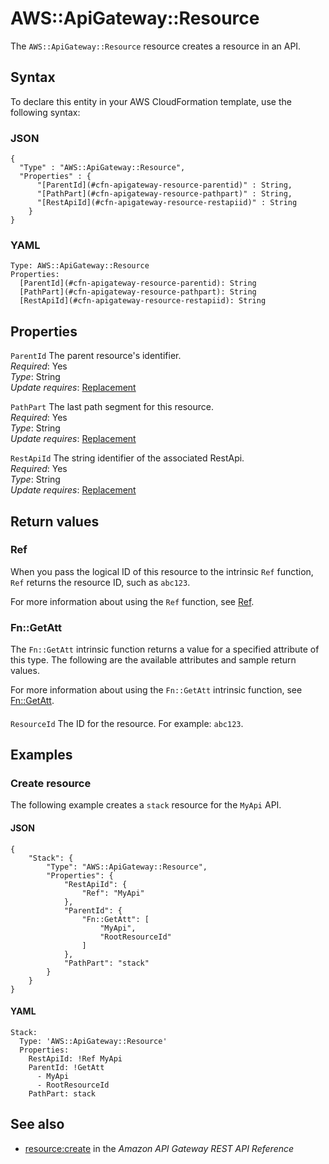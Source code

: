 # AWS::ApiGateway::Resource<a name="aws-resource-apigateway-resource"></a>

The `AWS::ApiGateway::Resource` resource creates a resource in an API\.

## Syntax<a name="aws-resource-apigateway-resource-syntax"></a>

To declare this entity in your AWS CloudFormation template, use the following syntax:

### JSON<a name="aws-resource-apigateway-resource-syntax.json"></a>

```
{
  "Type" : "AWS::ApiGateway::Resource",
  "Properties" : {
      "[ParentId](#cfn-apigateway-resource-parentid)" : String,
      "[PathPart](#cfn-apigateway-resource-pathpart)" : String,
      "[RestApiId](#cfn-apigateway-resource-restapiid)" : String
    }
}
```

### YAML<a name="aws-resource-apigateway-resource-syntax.yaml"></a>

```
Type: AWS::ApiGateway::Resource
Properties:
  [ParentId](#cfn-apigateway-resource-parentid): String
  [PathPart](#cfn-apigateway-resource-pathpart): String
  [RestApiId](#cfn-apigateway-resource-restapiid): String
```

## Properties<a name="aws-resource-apigateway-resource-properties"></a>

`ParentId` <a name="cfn-apigateway-resource-parentid"></a>
The parent resource's identifier\.  
_Required_: Yes  
_Type_: String  
_Update requires_: [Replacement](https://docs.aws.amazon.com/AWSCloudFormation/latest/UserGuide/using-cfn-updating-stacks-update-behaviors.html#update-replacement)

`PathPart` <a name="cfn-apigateway-resource-pathpart"></a>
The last path segment for this resource\.  
_Required_: Yes  
_Type_: String  
_Update requires_: [Replacement](https://docs.aws.amazon.com/AWSCloudFormation/latest/UserGuide/using-cfn-updating-stacks-update-behaviors.html#update-replacement)

`RestApiId` <a name="cfn-apigateway-resource-restapiid"></a>
The string identifier of the associated RestApi\.  
_Required_: Yes  
_Type_: String  
_Update requires_: [Replacement](https://docs.aws.amazon.com/AWSCloudFormation/latest/UserGuide/using-cfn-updating-stacks-update-behaviors.html#update-replacement)

## Return values<a name="aws-resource-apigateway-resource-return-values"></a>

### Ref<a name="aws-resource-apigateway-resource-return-values-ref"></a>

When you pass the logical ID of this resource to the intrinsic `Ref` function, `Ref` returns the resource ID, such as `abc123`\.

For more information about using the `Ref` function, see [Ref](https://docs.aws.amazon.com/AWSCloudFormation/latest/UserGuide/intrinsic-function-reference-ref.html)\.

### Fn::GetAtt<a name="aws-resource-apigateway-resource-return-values-fn--getatt"></a>

The `Fn::GetAtt` intrinsic function returns a value for a specified attribute of this type\. The following are the available attributes and sample return values\.

For more information about using the `Fn::GetAtt` intrinsic function, see [Fn::GetAtt](https://docs.aws.amazon.com/AWSCloudFormation/latest/UserGuide/intrinsic-function-reference-getatt.html)\.

#### <a name="aws-resource-apigateway-resource-return-values-fn--getatt-fn--getatt"></a>

`ResourceId` <a name="ResourceId-fn::getatt"></a>
The ID for the resource\. For example: `abc123`\.

## Examples<a name="aws-resource-apigateway-resource--examples"></a>

### Create resource<a name="aws-resource-apigateway-resource--examples--Create_resource"></a>

The following example creates a `stack` resource for the `MyApi` API\.

#### JSON<a name="aws-resource-apigateway-resource--examples--Create_resource--json"></a>

```
{
    "Stack": {
        "Type": "AWS::ApiGateway::Resource",
        "Properties": {
            "RestApiId": {
                "Ref": "MyApi"
            },
            "ParentId": {
                "Fn::GetAtt": [
                    "MyApi",
                    "RootResourceId"
                ]
            },
            "PathPart": "stack"
        }
    }
}
```

#### YAML<a name="aws-resource-apigateway-resource--examples--Create_resource--yaml"></a>

```
Stack:
  Type: 'AWS::ApiGateway::Resource'
  Properties:
    RestApiId: !Ref MyApi
    ParentId: !GetAtt
      - MyApi
      - RootResourceId
    PathPart: stack
```

## See also<a name="aws-resource-apigateway-resource--seealso"></a>

- [resource:create](https://docs.aws.amazon.com/apigateway/latest/api/API_CreateResource.html) in the _Amazon API Gateway REST API Reference_
